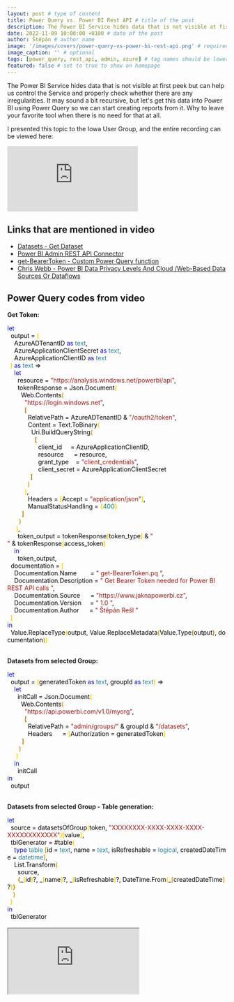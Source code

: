 ```yaml
---
layout: post # type of content
title: Power Query vs. Power BI Rest API # title of the post
description: The Power BI Service hides data that is not visible at first peek but can help us control the Service and properly check whether there are any irregularities. It may sound a bit recursive, but let's get this data into Power BI using Power Query so we can start creating reports from it. Why to leave your favorite tool when there is no need for that at all. # will be shown as a description in the post list
date: 2022-11-09 10:00:00 +0100 # date of the post
author: Štěpán # author name
image: '/images/covers/power-query-vs-power-bi-rest-api.png' # required to store image in /images/covers
image_caption: '' # optional
tags: [power_query, rest_api, admin, azure] # tag names should be lowercase
featured: false # set to true to show on homepage
---
```

The Power BI Service hides data that is not visible at first peek but can help us control the Service and properly check whether there are any irregularities. It may sound a bit recursive, but let's get this data into Power BI using Power Query so we can start creating reports from it. Why to leave your favorite tool when there is no need for that at all.

I presented this topic to the Iowa User Group, and the entire recording can be viewed here:

<p><iframe src="https://www.youtube.com/embed/RfsVPeot-r8" loading="lazy" frameborder="0" allowfullscreen></iframe></p>

## Links that are mentioned in video

* [Datasets - Get Dataset](https://learn.microsoft.com/en-us/rest/api/power-bi/datasets/get-dataset?id=DP-MVP-5003801)
* [Power BI Admin REST API Connector](https://github.com/tirnovar/Power-BI-Admin-REST-API-Connector)
* [get-BearerToken - Custom Power Query function](https://github.com/tirnovar/Power_BI_REST_API_PQ/blob/main/Power%20BI%20Service%20Token/get-BearerToken.pq)
* [Chris Webb - Power BI Data Privacy Levels And Cloud /Web-Based Data Sources Or Dataflows](https://blog.crossjoin.co.uk/2019/01/13/power-bi-data-privacy-cloud-web-data-sources/)

## Power Query codes from video

**Get Token:**

<div class="codebox"><div class="m-result"><div class="m-code"><span class="constant keyword" style="color: #0000FF;">let</span><br>&nbsp;&nbsp;<span class="identifier" style="color: #000000;">output</span><span class="constant operator operator-equality" style="color: #000000;">&nbsp;=</span>&nbsp;<span class="constant bracket bracket-0" style="font-weight: bold; color: Gold;">(</span><br>&nbsp;&nbsp;&nbsp;&nbsp;<span class="identifier" style="color: #000000;">AzureADTenantID</span>&nbsp;<span class="constant keyword operator operator-keyword" style="color: #0000FF;">as</span><span class="type" style="color: #267F99;">&nbsp;text</span><span class="constant" style="color: #000000;">,</span><br>&nbsp;&nbsp;&nbsp;&nbsp;<span class="identifier" style="color: #000000;">AzureApplicationClientSecret</span>&nbsp;<span class="constant keyword operator operator-keyword" style="color: #0000FF;">as</span><span class="type" style="color: #267F99;">&nbsp;text</span><span class="constant" style="color: #000000;">,</span><br>&nbsp;&nbsp;&nbsp;&nbsp;<span class="identifier" style="color: #000000;">AzureApplicationClientID</span>&nbsp;<span class="constant keyword operator operator-keyword" style="color: #0000FF;">as</span><span class="type" style="color: #267F99;">&nbsp;text</span><span class="constant bracket bracket-0" style="font-weight: bold; color: Gold;"><br>&nbsp;&nbsp;)</span>&nbsp;<span class="constant keyword operator operator-keyword" style="color: #0000FF;">as</span><span class="type" style="color: #267F99;">&nbsp;text</span><span class="constant operator" style="color: #000000;">&nbsp;=&gt;</span><br>&nbsp;&nbsp;&nbsp;&nbsp;<span class="constant keyword" style="color: #0000FF;">let</span><br>&nbsp;&nbsp;&nbsp;&nbsp;&nbsp;&nbsp;<span class="identifier" style="color: #000000;">resource</span><span class="constant operator operator-equality" style="color: #000000;">&nbsp;=</span><span class="literal string" style="color: #A31515;">&nbsp;&quot;https://analysis.windows.net/powerbi/api&quot;</span><span class="constant" style="color: #000000;">,</span><br>&nbsp;&nbsp;&nbsp;&nbsp;&nbsp;&nbsp;<span class="identifier" style="color: #000000;">tokenResponse</span><span class="constant operator operator-equality" style="color: #000000;">&nbsp;=</span>&nbsp;<span class="identifier" style="color: #000000;">Json.Document</span><span class="constant bracket bracket-0" style="font-weight: bold; color: Gold;">(</span><br>&nbsp;&nbsp;&nbsp;&nbsp;&nbsp;&nbsp;&nbsp;&nbsp;<span class="identifier" style="color: #000000;">Web.Contents</span><span class="constant bracket bracket-1" style="font-weight: bold; color: GoldenRod;">(</span><br>&nbsp;&nbsp;&nbsp;&nbsp;&nbsp;&nbsp;&nbsp;&nbsp;&nbsp;&nbsp;<span class="literal string" style="color: #A31515;">&quot;https://login.windows.net&quot;</span><span class="constant" style="color: #000000;">,</span><br>&nbsp;&nbsp;&nbsp;&nbsp;&nbsp;&nbsp;&nbsp;&nbsp;&nbsp;&nbsp;<span class="constant bracket bracket-2" style="font-weight: bold; color: DarkGoldenRod;">[</span><br>&nbsp;&nbsp;&nbsp;&nbsp;&nbsp;&nbsp;&nbsp;&nbsp;&nbsp;&nbsp;&nbsp;&nbsp;<span class="identifier" style="color: #000000;">RelativePath</span><span class="constant operator operator-equality" style="color: #000000;">&nbsp;=</span>&nbsp;<span class="identifier" style="color: #000000;">AzureADTenantID</span><span class="constant operator operator-arithmetic" style="color: #000000;">&nbsp;&amp;</span><span class="literal string" style="color: #A31515;">&nbsp;&quot;/oauth2/token&quot;</span><span class="constant" style="color: #000000;">,</span><br>&nbsp;&nbsp;&nbsp;&nbsp;&nbsp;&nbsp;&nbsp;&nbsp;&nbsp;&nbsp;&nbsp;&nbsp;<span class="identifier" style="color: #000000;">Content</span><span class="constant operator operator-equality" style="color: #000000;">&nbsp;=</span>&nbsp;<span class="identifier" style="color: #000000;">Text.ToBinary</span><span class="constant bracket bracket-0" style="font-weight: bold; color: Gold;">(</span><br>&nbsp;&nbsp;&nbsp;&nbsp;&nbsp;&nbsp;&nbsp;&nbsp;&nbsp;&nbsp;&nbsp;&nbsp;&nbsp;&nbsp;<span class="identifier" style="color: #000000;">Uri.BuildQueryString</span><span class="constant bracket bracket-1" style="font-weight: bold; color: GoldenRod;">(</span><br>&nbsp;&nbsp;&nbsp;&nbsp;&nbsp;&nbsp;&nbsp;&nbsp;&nbsp;&nbsp;&nbsp;&nbsp;&nbsp;&nbsp;&nbsp;&nbsp;<span class="constant bracket bracket-2" style="font-weight: bold; color: DarkGoldenRod;">[</span><br>&nbsp;&nbsp;&nbsp;&nbsp;&nbsp;&nbsp;&nbsp;&nbsp;&nbsp;&nbsp;&nbsp;&nbsp;&nbsp;&nbsp;&nbsp;&nbsp;&nbsp;&nbsp;<span class="identifier" style="color: #000000;">client_id</span><span class="constant operator operator-equality" style="color: #000000;">&nbsp;&nbsp;&nbsp;&nbsp;&nbsp;=</span>&nbsp;<span class="identifier" style="color: #000000;">AzureApplicationClientID</span><span class="constant" style="color: #000000;">,</span><br>&nbsp;&nbsp;&nbsp;&nbsp;&nbsp;&nbsp;&nbsp;&nbsp;&nbsp;&nbsp;&nbsp;&nbsp;&nbsp;&nbsp;&nbsp;&nbsp;&nbsp;&nbsp;<span class="identifier" style="color: #000000;">resource</span><span class="constant operator operator-equality" style="color: #000000;">&nbsp;&nbsp;&nbsp;&nbsp;&nbsp;&nbsp;=</span>&nbsp;<span class="identifier" style="color: #000000;">resource</span><span class="constant" style="color: #000000;">,</span><br>&nbsp;&nbsp;&nbsp;&nbsp;&nbsp;&nbsp;&nbsp;&nbsp;&nbsp;&nbsp;&nbsp;&nbsp;&nbsp;&nbsp;&nbsp;&nbsp;&nbsp;&nbsp;<span class="identifier" style="color: #000000;">grant_type</span><span class="constant operator operator-equality" style="color: #000000;">&nbsp;&nbsp;&nbsp;&nbsp;=</span><span class="literal string" style="color: #A31515;">&nbsp;&quot;client_credentials&quot;</span><span class="constant" style="color: #000000;">,</span><br>&nbsp;&nbsp;&nbsp;&nbsp;&nbsp;&nbsp;&nbsp;&nbsp;&nbsp;&nbsp;&nbsp;&nbsp;&nbsp;&nbsp;&nbsp;&nbsp;&nbsp;&nbsp;<span class="identifier" style="color: #000000;">client_secret</span><span class="constant operator operator-equality" style="color: #000000;">&nbsp;=</span>&nbsp;<span class="identifier" style="color: #000000;">AzureApplicationClientSecret</span><span class="constant bracket bracket-2" style="font-weight: bold; color: DarkGoldenRod;"><br>&nbsp;&nbsp;&nbsp;&nbsp;&nbsp;&nbsp;&nbsp;&nbsp;&nbsp;&nbsp;&nbsp;&nbsp;&nbsp;&nbsp;&nbsp;&nbsp;]</span><span class="constant bracket bracket-1" style="font-weight: bold; color: GoldenRod;"><br>&nbsp;&nbsp;&nbsp;&nbsp;&nbsp;&nbsp;&nbsp;&nbsp;&nbsp;&nbsp;&nbsp;&nbsp;&nbsp;&nbsp;)</span><span class="constant bracket bracket-0" style="font-weight: bold; color: Gold;"><br>&nbsp;&nbsp;&nbsp;&nbsp;&nbsp;&nbsp;&nbsp;&nbsp;&nbsp;&nbsp;&nbsp;&nbsp;)</span><span class="constant" style="color: #000000;">,</span><br>&nbsp;&nbsp;&nbsp;&nbsp;&nbsp;&nbsp;&nbsp;&nbsp;&nbsp;&nbsp;&nbsp;&nbsp;<span class="identifier" style="color: #000000;">Headers</span><span class="constant operator operator-equality" style="color: #000000;">&nbsp;=</span>&nbsp;<span class="constant bracket bracket-0" style="font-weight: bold; color: Gold;">[</span><span class="identifier" style="color: #000000;">Accept</span><span class="constant operator operator-equality" style="color: #000000;">&nbsp;=</span><span class="literal string" style="color: #A31515;">&nbsp;&quot;application/json&quot;</span><span class="constant bracket bracket-0" style="font-weight: bold; color: Gold;">]</span><span class="constant" style="color: #000000;">,</span><br>&nbsp;&nbsp;&nbsp;&nbsp;&nbsp;&nbsp;&nbsp;&nbsp;&nbsp;&nbsp;&nbsp;&nbsp;<span class="identifier" style="color: #000000;">ManualStatusHandling</span><span class="constant operator operator-equality" style="color: #000000;">&nbsp;=</span>&nbsp;<span class="constant bracket bracket-0" style="font-weight: bold; color: Gold;">{</span><span class="literal number" style="color: #098658;">400</span><span class="constant bracket bracket-0" style="font-weight: bold; color: Gold;">}</span><span class="constant bracket bracket-2" style="font-weight: bold; color: DarkGoldenRod;"><br>&nbsp;&nbsp;&nbsp;&nbsp;&nbsp;&nbsp;&nbsp;&nbsp;&nbsp;&nbsp;]</span><span class="constant bracket bracket-1" style="font-weight: bold; color: GoldenRod;"><br>&nbsp;&nbsp;&nbsp;&nbsp;&nbsp;&nbsp;&nbsp;&nbsp;)</span><span class="constant bracket bracket-0" style="font-weight: bold; color: Gold;"><br>&nbsp;&nbsp;&nbsp;&nbsp;&nbsp;&nbsp;)</span><span class="constant" style="color: #000000;">,</span><br>&nbsp;&nbsp;&nbsp;&nbsp;&nbsp;&nbsp;<span class="identifier" style="color: #000000;">token_output</span><span class="constant operator operator-equality" style="color: #000000;">&nbsp;=</span>&nbsp;<span class="identifier" style="color: #000000;">tokenResponse</span><span class="constant bracket bracket-0" style="font-weight: bold; color: Gold;">[</span><span class="identifier" style="color: #000000;">token_type</span><span class="constant bracket bracket-0" style="font-weight: bold; color: Gold;">]</span><span class="constant operator operator-arithmetic" style="color: #000000;">&nbsp;&amp;</span><span class="literal string" style="color: #A31515;">&nbsp;&quot; &quot;</span><span class="constant operator operator-arithmetic" style="color: #000000;">&nbsp;&amp;</span>&nbsp;<span class="identifier" style="color: #000000;">tokenResponse</span><span class="constant bracket bracket-0" style="font-weight: bold; color: Gold;">[</span><span class="identifier" style="color: #000000;">access_token</span><span class="constant bracket bracket-0" style="font-weight: bold; color: Gold;">]</span><span class="constant keyword" style="color: #0000FF;"><br>&nbsp;&nbsp;&nbsp;&nbsp;in</span><br>&nbsp;&nbsp;&nbsp;&nbsp;&nbsp;&nbsp;<span class="identifier" style="color: #000000;">token_output</span><span class="constant" style="color: #000000;">,</span><br>&nbsp;&nbsp;<span class="identifier" style="color: #000000;">documentation</span><span class="constant operator operator-equality" style="color: #000000;">&nbsp;=</span>&nbsp;<span class="constant bracket bracket-0" style="font-weight: bold; color: Gold;">[</span><br>&nbsp;&nbsp;&nbsp;&nbsp;<span class="identifier" style="color: #000000;">Documentation.Name</span><span class="constant operator operator-equality" style="color: #000000;">&nbsp;&nbsp;&nbsp;&nbsp;&nbsp;&nbsp;&nbsp;&nbsp;=</span><span class="literal string" style="color: #A31515;">&nbsp;&quot; get-BearerToken.pq &quot;</span><span class="constant" style="color: #000000;">,</span><br>&nbsp;&nbsp;&nbsp;&nbsp;<span class="identifier" style="color: #000000;">Documentation.Description</span><span class="constant operator operator-equality" style="color: #000000;">&nbsp;=</span><span class="literal string" style="color: #A31515;">&nbsp;&quot; Get Bearer Token needed for Power BI REST API calls &quot;</span><span class="constant" style="color: #000000;">,</span><br>&nbsp;&nbsp;&nbsp;&nbsp;<span class="identifier" style="color: #000000;">Documentation.Source</span><span class="constant operator operator-equality" style="color: #000000;">&nbsp;&nbsp;&nbsp;&nbsp;&nbsp;&nbsp;=</span><span class="literal string" style="color: #A31515;">&nbsp;&quot;https://www.jaknapowerbi.cz&quot;</span><span class="constant" style="color: #000000;">,</span><br>&nbsp;&nbsp;&nbsp;&nbsp;<span class="identifier" style="color: #000000;">Documentation.Version</span><span class="constant operator operator-equality" style="color: #000000;">&nbsp;&nbsp;&nbsp;&nbsp;&nbsp;=</span><span class="literal string" style="color: #A31515;">&nbsp;&quot; 1.0 &quot;</span><span class="constant" style="color: #000000;">,</span><br>&nbsp;&nbsp;&nbsp;&nbsp;<span class="identifier" style="color: #000000;">Documentation.Author</span><span class="constant operator operator-equality" style="color: #000000;">&nbsp;&nbsp;&nbsp;&nbsp;&nbsp;&nbsp;=</span><span class="literal string" style="color: #A31515;">&nbsp;&quot; Štěpán Rešl &quot;</span><span class="constant bracket bracket-0" style="font-weight: bold; color: Gold;"><br>&nbsp;&nbsp;]</span><span class="constant keyword" style="color: #0000FF;"><br>in</span><br>&nbsp;&nbsp;<span class="identifier" style="color: #000000;">Value.ReplaceType</span><span class="constant bracket bracket-0" style="font-weight: bold; color: Gold;">(</span><span class="identifier" style="color: #000000;">output</span><span class="constant" style="color: #000000;">,</span>&nbsp;<span class="identifier" style="color: #000000;">Value.ReplaceMetadata</span><span class="constant bracket bracket-1" style="font-weight: bold; color: GoldenRod;">(</span><span class="identifier" style="color: #000000;">Value.Type</span><span class="constant bracket bracket-2" style="font-weight: bold; color: DarkGoldenRod;">(</span><span class="identifier" style="color: #000000;">output</span><span class="constant bracket bracket-2" style="font-weight: bold; color: DarkGoldenRod;">)</span><span class="constant" style="color: #000000;">,</span>&nbsp;<span class="identifier" style="color: #000000;">documentation</span><span class="constant bracket bracket-1" style="font-weight: bold; color: GoldenRod;">)</span><span class="constant bracket bracket-0" style="font-weight: bold; color: Gold;">)</span></div></div></div>

<br>

**Datasets from selected Group:**

<div class="codebox">

<div class="m-result">
  <div class="m-code">
<span class="constant keyword" style="color: #0000FF;">let</span><br>&nbsp;&nbsp;<span class="identifier" style="color: #000000;">output</span><span class="constant operator operator-equality" style="color: #000000;">&nbsp;=</span>&nbsp;<span class="constant bracket bracket-0" style="font-weight: bold; color: Gold;">(</span><span class="identifier" style="color: #000000;">generatedToken</span>&nbsp;<span class="constant keyword operator operator-keyword" style="color: #0000FF;">as</span><span class="type" style="color: #267F99;">&nbsp;text</span><span class="constant" style="color: #000000;">,</span>&nbsp;<span class="identifier" style="color: #000000;">groupId</span>&nbsp;<span class="constant keyword operator operator-keyword" style="color: #0000FF;">as</span><span class="type" style="color: #267F99;">&nbsp;text</span><span class="constant bracket bracket-0" style="font-weight: bold; color: Gold;">)</span><span class="constant operator" style="color: #000000;">&nbsp;=&gt;</span><br>&nbsp;&nbsp;&nbsp;&nbsp;<span class="constant keyword" style="color: #0000FF;">let</span><br>&nbsp;&nbsp;&nbsp;&nbsp;&nbsp;&nbsp;<span class="identifier" style="color: #000000;">initCall</span><span class="constant operator operator-equality" style="color: #000000;">&nbsp;=</span>&nbsp;<span class="identifier" style="color: #000000;">Json.Document</span><span class="constant bracket bracket-0" style="font-weight: bold; color: Gold;">(</span><br>&nbsp;&nbsp;&nbsp;&nbsp;&nbsp;&nbsp;&nbsp;&nbsp;<span class="identifier" style="color: #000000;">Web.Contents</span><span class="constant bracket bracket-1" style="font-weight: bold; color: GoldenRod;">(</span><br>&nbsp;&nbsp;&nbsp;&nbsp;&nbsp;&nbsp;&nbsp;&nbsp;&nbsp;&nbsp;<span class="literal string" style="color: #A31515;">&quot;https://api.powerbi.com/v1.0/myorg&quot;</span><span class="constant" style="color: #000000;">,</span><br>&nbsp;&nbsp;&nbsp;&nbsp;&nbsp;&nbsp;&nbsp;&nbsp;&nbsp;&nbsp;<span class="constant bracket bracket-2" style="font-weight: bold; color: DarkGoldenRod;">[</span><br>&nbsp;&nbsp;&nbsp;&nbsp;&nbsp;&nbsp;&nbsp;&nbsp;&nbsp;&nbsp;&nbsp;&nbsp;<span class="identifier" style="color: #000000;">RelativePath</span><span class="constant operator operator-equality" style="color: #000000;">&nbsp;=</span>&nbsp;<span class="literal string" style="color: #A31515;">&quot;admin/groups/&quot;</span><span class="constant operator operator-arithmetic" style="color: #000000;">&nbsp;&amp;</span>&nbsp;<span class="identifier" style="color: #000000;">groupId</span><span class="constant operator operator-arithmetic" style="color: #000000;">&nbsp;&amp;</span><span class="literal string" style="color: #A31515;">&nbsp;&quot;/datasets&quot;</span><span class="constant" style="color: #000000;">,</span><br>&nbsp;&nbsp;&nbsp;&nbsp;&nbsp;&nbsp;&nbsp;&nbsp;&nbsp;&nbsp;&nbsp;&nbsp;<span class="identifier" style="color: #000000;">Headers</span><span class="constant operator operator-equality" style="color: #000000;">&nbsp;&nbsp;&nbsp;&nbsp;&nbsp;&nbsp;=</span>&nbsp;<span class="constant bracket bracket-0" style="font-weight: bold; color: Gold;">[</span><span class="identifier" style="color: #000000;">Authorization</span><span class="constant operator operator-equality" style="color: #000000;">&nbsp;=</span>&nbsp;<span class="identifier" style="color: #000000;">generatedToken</span><span class="constant bracket bracket-0" style="font-weight: bold; color: Gold;">]</span><span class="constant bracket bracket-2" style="font-weight: bold; color: DarkGoldenRod;"><br>&nbsp;&nbsp;&nbsp;&nbsp;&nbsp;&nbsp;&nbsp;&nbsp;&nbsp;&nbsp;]</span><span class="constant bracket bracket-1" style="font-weight: bold; color: GoldenRod;"><br>&nbsp;&nbsp;&nbsp;&nbsp;&nbsp;&nbsp;&nbsp;&nbsp;)</span><span class="constant bracket bracket-0" style="font-weight: bold; color: Gold;"><br>&nbsp;&nbsp;&nbsp;&nbsp;&nbsp;&nbsp;)</span><span class="constant keyword" style="color: #0000FF;"><br>&nbsp;&nbsp;&nbsp;&nbsp;in</span><br>&nbsp;&nbsp;&nbsp;&nbsp;&nbsp;&nbsp;<span class="identifier" style="color: #000000;">initCall</span><span class="constant keyword" style="color: #0000FF;"><br>in</span><br>&nbsp;&nbsp;<span class="identifier" style="color: #000000;">output</span></div></div></div>

<br>

**Datasets from selected Group - Table generation:**

<div class="codebox"><div class="m-result"><div class="m-code">
<span class="constant keyword" style="color: #0000FF;">let</span><br>&nbsp;&nbsp;<span class="identifier" style="color: #000000;">source</span><span class="constant operator operator-equality" style="color: #000000;">&nbsp;=</span>&nbsp;<span class="identifier" style="color: #000000;">datasetsOfGroup</span><span class="constant bracket bracket-0" style="font-weight: bold; color: Gold;">(</span><span class="identifier" style="color: #000000;">token</span><span class="constant" style="color: #000000;">,</span>&nbsp;<span class="literal string" style="color: #A31515;">&quot;XXXXXXXX-XXXX-XXXX-XXXX-XXXXXXXXXXXX&quot;</span><span class="constant bracket bracket-0" style="font-weight: bold; color: Gold;">)</span><span class="constant bracket bracket-0" style="font-weight: bold; color: Gold;">[</span><span class="identifier" style="color: #000000;">value</span><span class="constant bracket bracket-0" style="font-weight: bold; color: Gold;">]</span><span class="constant" style="color: #000000;">,</span><br>&nbsp;&nbsp;<span class="identifier" style="color: #000000;">tblGenerator</span><span class="constant operator operator-equality" style="color: #000000;">&nbsp;=</span>&nbsp;<span class="identifier" style="color: #000000;">#table</span><span class="constant bracket bracket-0" style="font-weight: bold; color: Gold;">(</span><br>&nbsp;&nbsp;&nbsp;&nbsp;<span class="constant keyword" style="color: #0000FF;">type</span>&nbsp;<span class="constant type type-primitive" style="color: #267F99;">table</span>&nbsp;<span class="constant bracket bracket-1" style="font-weight: bold; color: GoldenRod;">[</span><span class="identifier" style="color: #000000;">id</span>&nbsp;<span class="constant operator operator-equality" style="color: #000000;">=</span><span class="type" style="color: #267F99;">&nbsp;text</span><span class="constant" style="color: #000000;">,</span>&nbsp;<span class="identifier" style="color: #000000;">name</span>&nbsp;<span class="constant operator operator-equality" style="color: #000000;">=</span><span class="type" style="color: #267F99;">&nbsp;text</span><span class="constant" style="color: #000000;">,</span>&nbsp;<span class="identifier" style="color: #000000;">isRefreshable</span>&nbsp;<span class="constant operator operator-equality" style="color: #000000;">=</span><span class="type" style="color: #267F99;">&nbsp;logical</span><span class="constant" style="color: #000000;">,</span>&nbsp;<span class="identifier" style="color: #000000;">createdDateTime</span>&nbsp;<span class="constant operator operator-equality" style="color: #000000;">=</span><span class="type" style="color: #267F99;">&nbsp;datetime</span><span class="constant bracket bracket-1" style="font-weight: bold; color: GoldenRod;">]</span><span class="constant" style="color: #000000;">,</span><br>&nbsp;&nbsp;&nbsp;&nbsp;<span class="identifier" style="color: #000000;">List.Transform</span><span class="constant bracket bracket-1" style="font-weight: bold; color: GoldenRod;">(</span><br>&nbsp;&nbsp;&nbsp;&nbsp;&nbsp;&nbsp;<span class="identifier" style="color: #000000;">source</span><span class="constant" style="color: #000000;">,</span><br>&nbsp;&nbsp;&nbsp;&nbsp;&nbsp;&nbsp;<span class="constant bracket bracket-2" style="font-weight: bold; color: DarkGoldenRod;">{</span><span class="identifier" style="color: #000000;">_</span><span class="constant bracket bracket-0" style="font-weight: bold; color: Gold;">[</span><span class="identifier" style="color: #000000;">id</span><span class="constant bracket bracket-0" style="font-weight: bold; color: Gold;">]</span><span class="constant operator" style="color: #000000;">?</span><span class="constant" style="color: #000000;">,</span>&nbsp;<span class="identifier" style="color: #000000;">_</span><span class="constant bracket bracket-0" style="font-weight: bold; color: Gold;">[</span><span class="identifier" style="color: #000000;">name</span><span class="constant bracket bracket-0" style="font-weight: bold; color: Gold;">]</span><span class="constant operator" style="color: #000000;">?</span><span class="constant" style="color: #000000;">,</span>&nbsp;<span class="identifier" style="color: #000000;">_</span><span class="constant bracket bracket-0" style="font-weight: bold; color: Gold;">[</span><span class="identifier" style="color: #000000;">isRefreshable</span><span class="constant bracket bracket-0" style="font-weight: bold; color: Gold;">]</span><span class="constant operator" style="color: #000000;">?</span><span class="constant" style="color: #000000;">,</span>&nbsp;<span class="identifier" style="color: #000000;">DateTime.From</span><span class="constant bracket bracket-0" style="font-weight: bold; color: Gold;">(</span><span class="identifier" style="color: #000000;">_</span><span class="constant bracket bracket-1" style="font-weight: bold; color: GoldenRod;">[</span><span class="identifier" style="color: #000000;">createdDateTime</span><span class="constant bracket bracket-1" style="font-weight: bold; color: GoldenRod;">]</span><span class="constant operator" style="color: #000000;">?</span><span class="constant bracket bracket-0" style="font-weight: bold; color: Gold;">)</span><span class="constant bracket bracket-2" style="font-weight: bold; color: DarkGoldenRod;">}</span><span class="constant bracket bracket-1" style="font-weight: bold; color: GoldenRod;"><br>&nbsp;&nbsp;&nbsp;&nbsp;)</span><span class="constant bracket bracket-0" style="font-weight: bold; color: Gold;"><br>&nbsp;&nbsp;)</span><span class="constant keyword" style="color: #0000FF;"><br>in</span><br>&nbsp;&nbsp;<span class="identifier" style="color: #000000;">tblGenerator</span></div></div></div>

<br>

<iframe src="https://github.com/tirnovar/Power_BI_REST_API_PQ/blob/91fc48102642bb7c3b45199a46f73f939c75f82f/Power%20BI%20Service%20Token/get-BearerToken.pq" title="GitHub"></iframme>